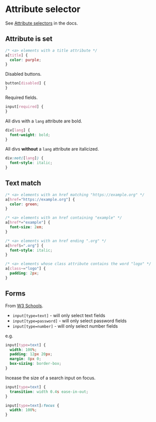 # Attribute selector

See [Attribute selectors](https://developer.mozilla.org/en-US/docs/Web/CSS/Attribute_selectors) in the docs.


## Attribute is set

```css
/* <a> elements with a title attribute */
a[title] {
  color: purple;
}
```

Disabled buttons.

```css
button[disabled] {
}
```

Required fields.

```css
input[required] {
}
```


All divs with a `lang` attribute are bold. 

```css
div[lang] {
  font-weight: bold;
}
```

All divs **without** a `lang` attribute are italicized.

```css
div:not([lang]) {
  font-style: italic;
}
```


## Text match

```css
/* <a> elements with an href matching "https://example.org" */
a[href="https://example.org"] {
  color: green;
}
```

```css
/* <a> elements with an href containing "example" */
a[href*="example"] {
  font-size: 2em;
}
```

```css
/* <a> elements with an href ending ".org" */
a[href$=".org"] {
  font-style: italic;
}
```

```css
/* <a> elements whose class attribute contains the word "logo" */
a[class~="logo"] {
  padding: 2px;
}
```


## Forms

From [W3 Schools](https://www.w3schools.com/css/css_form.asp).

- `input[type=text]` - will only select text fields
- `input[type=password]` - will only select password fields
- `input[type=number]` - will only select number fields


e.g.

```css
input[type=text] {
  width: 100%;
  padding: 12px 20px;
  margin: 8px 0;
  box-sizing: border-box;
}
```

Incease the size of a search input on focus.

```css
input[type=text] {
  transition: width 0.4s ease-in-out;
}

input[type=text]:focus {
  width: 100%;
}
```
